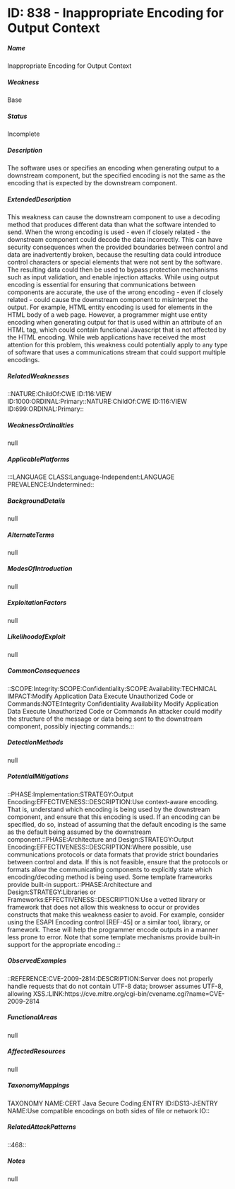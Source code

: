# ID: 838 - Inappropriate Encoding for Output Context
<h5>Name</h5>Inappropriate Encoding for Output Context
<h5>Weakness</h5>Base
<h5>Status</h5>Incomplete
<h5>Description</h5>The software uses or specifies an encoding when generating output to a downstream component, but the specified encoding is not the same as the encoding that is expected by the downstream component.
<h5>ExtendedDescription</h5>This weakness can cause the downstream component to use a decoding method that produces different data than what the software intended to send. When the wrong encoding is used - even if closely related - the downstream component could decode the data incorrectly. This can have security consequences when the provided boundaries between control and data are inadvertently broken, because the resulting data could introduce control characters or special elements that were not sent by the software. The resulting data could then be used to bypass protection mechanisms such as input validation, and enable injection attacks. While using output encoding is essential for ensuring that communications between components are accurate, the use of the wrong encoding - even if closely related - could cause the downstream component to misinterpret the output. For example, HTML entity encoding is used for elements in the HTML body of a web page. However, a programmer might use entity encoding when generating output for that is used within an attribute of an HTML tag, which could contain functional Javascript that is not affected by the HTML encoding. While web applications have received the most attention for this problem, this weakness could potentially apply to any type of software that uses a communications stream that could support multiple encodings.
<h5>RelatedWeaknesses</h5>::NATURE:ChildOf:CWE ID:116:VIEW ID:1000:ORDINAL:Primary::NATURE:ChildOf:CWE ID:116:VIEW ID:699:ORDINAL:Primary::
<h5>WeaknessOrdinalities</h5>null
<h5>ApplicablePlatforms</h5>:::LANGUAGE CLASS:Language-Independent:LANGUAGE PREVALENCE:Undetermined::
<h5>BackgroundDetails</h5>null
<h5>AlternateTerms</h5>null
<h5>ModesOfIntroduction</h5>null
<h5>ExploitationFactors</h5>null
<h5>LikelihoodofExploit</h5>null
<h5>CommonConsequences</h5>::SCOPE:Integrity:SCOPE:Confidentiality:SCOPE:Availability:TECHNICAL IMPACT:Modify Application Data Execute Unauthorized Code or Commands:NOTE:Integrity Confidentiality Availability Modify Application Data Execute Unauthorized Code or Commands An attacker could modify the structure of the message or data being sent to the downstream component, possibly injecting commands.::
<h5>DetectionMethods</h5>null
<h5>PotentialMitigations</h5>::PHASE:Implementation:STRATEGY:Output Encoding:EFFECTIVENESS::DESCRIPTION:Use context-aware encoding. That is, understand which encoding is being used by the downstream component, and ensure that this encoding is used. If an encoding can be specified, do so, instead of assuming that the default encoding is the same as the default being assumed by the downstream component.::PHASE:Architecture and Design:STRATEGY:Output Encoding:EFFECTIVENESS::DESCRIPTION:Where possible, use communications protocols or data formats that provide strict boundaries between control and data. If this is not feasible, ensure that the protocols or formats allow the communicating components to explicitly state which encoding/decoding method is being used. Some template frameworks provide built-in support.::PHASE:Architecture and Design:STRATEGY:Libraries or Frameworks:EFFECTIVENESS::DESCRIPTION:Use a vetted library or framework that does not allow this weakness to occur or provides constructs that make this weakness easier to avoid. For example, consider using the ESAPI Encoding control [REF-45] or a similar tool, library, or framework. These will help the programmer encode outputs in a manner less prone to error. Note that some template mechanisms provide built-in support for the appropriate encoding.::
<h5>ObservedExamples</h5>::REFERENCE:CVE-2009-2814:DESCRIPTION:Server does not properly handle requests that do not contain UTF-8 data; browser assumes UTF-8, allowing XSS.:LINK:https://cve.mitre.org/cgi-bin/cvename.cgi?name=CVE-2009-2814
<h5>FunctionalAreas</h5>null
<h5>AffectedResources</h5>null
<h5>TaxonomyMappings</h5>TAXONOMY NAME:CERT Java Secure Coding:ENTRY ID:IDS13-J:ENTRY NAME:Use compatible encodings on both sides of file or network IO::
<h5>RelatedAttackPatterns</h5>::468::
<h5>Notes</h5>null

